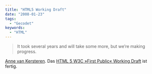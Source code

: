 ```yaml
---
title: "HTML5 Working Draft"
date: "2008-01-23"
tags:
  - "Gecodet"
keywords:
  - "HTML"
---
```


> It took several years and will take some more, but we’re making progress.

[Anne van Kersteren](http://annevankesteren.nl/2008/01/html5-fpwd-published). Das [HTML 5 W3C »First Public« Working Draft](http://www.w3.org/TR/html5/) ist fertig.
